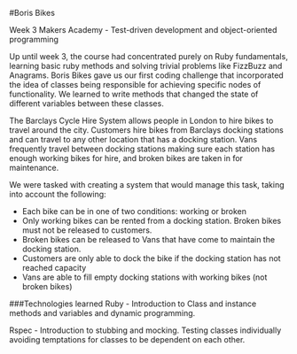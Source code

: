 #Boris Bikes

Week 3 Makers Academy - Test-driven development and object-oriented programming

  Up until week 3, the course had concentrated purely on Ruby fundamentals, learning basic ruby methods and solving trivial problems like FizzBuzz and Anagrams. Boris Bikes gave us our first coding challenge that incorporated the idea of classes being responsible for achieving specific nodes of functionality. We learned to write methods that changed the state of different variables between these classes.

The Barclays Cycle Hire System allows people in London to hire bikes to travel around the city. Customers hire bikes from Barclays docking stations and can travel to any other location that has a docking station. Vans frequently travel between docking stations making sure each station has enough working bikes for hire, and broken bikes are taken in for maintenance. 

We were tasked with creating a system that would manage this task, taking into account the following:

- Each bike can be in one of two conditions: working or broken
- Only working bikes can be rented from a docking station. Broken bikes must not be released to customers.
- Broken bikes can be released to Vans that have come to maintain the docking station.
- Customers are only able to dock the bike if the docking station has not reached capacity
- Vans are able to fill empty docking stations with working bikes (not broken bikes)


###Technologies learned
Ruby - Introduction to Class and instance methods and variables and dynamic programming.

Rspec - Introduction to stubbing and mocking. Testing classes individually avoiding temptations for classes to be dependent on each other.

